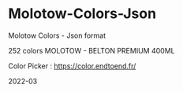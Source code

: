 # Molotow-Colors-Json
Molotow Colors - Json format

252 colors MOLOTOW - BELTON PREMIUM 400ML

Color Picker : https://color.endtoend.fr/

2022-03




